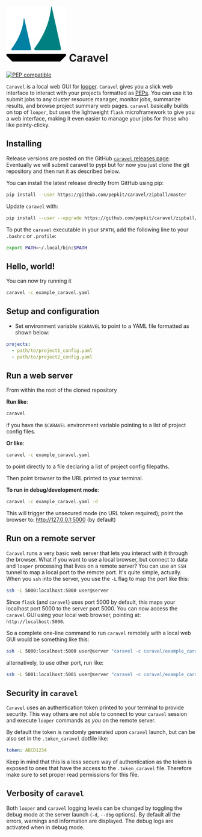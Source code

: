 [logo]: img/logo_caravel.svg

# ![logo][logo] Caravel


[![PEP compatible](http://pepkit.github.io/img/PEP-compatible-green.svg)](http://pepkit.github.io)


`Caravel` is a local web GUI for [looper](https://looper.readthedocs.io/). `Caravel` gives you a slick web interface to interact with your projects formatted as [PEPs](http://pepkit.github.io). You can use it to submit jobs to any cluster resource manager, monitor jobs, summarize results, and browse project summary web pages. `caravel` basically builds on top of `looper`, but uses the lightweight `flask` microframework to give you a web interface, making it even easier to manage your jobs for those who like pointy-clicky.

## Installing

Release versions are posted on the GitHub [`caravel` releases page](https://github.com/databio/caravel/releases).  Eventually we will submit caravel to pypi but for now you just clone the git repository
 and then run it as described below.

You can install the latest release directly from GitHub using pip:

```bash
pip install --user https://github.com/pepkit/caravel/zipball/master
```

Update `caravel` with:

```bash
pip install --user --upgrade https://github.com/pepkit/caravel/zipball/master
```

To put the ``caravel`` executable in your ``$PATH``, add the following line to your ``.bashrc`` or ``.profile``:

```bash
export PATH=~/.local/bin:$PATH
```
## Hello, world!

You can now try running it 

```bash
caravel -c example_caravel.yaml
```

## Setup and configuration

* Set environment variable `$CARAVEL` to point to a YAML file formatted as shown below:

```yaml
projects:
  - path/to/project1_config.yaml
  - path/to/project2_config.yaml
```

## Run a web server

From within the root of the cloned repository

**Run like**:

```bash
caravel
```
if you have the `$CARAVEL` environment variable pointing to a list of project config files.

**Or like**:

```bash
caravel -c example_caravel.yaml
```
to point directly to a file declaring a list of project config filepaths.

Then point browser to the URL printed to your terminal.


**To run in debug/development mode**: 
```bash
caravel -c example_caravel.yaml -d
```
This will trigger the unsecured mode (no URL token required); point the browser to: http://127.0.0.1:5000 (by default)

## Run on a remote server

`Caravel` runs a very basic web server that lets you interact with it through the browser. What if you want to use a local browser, but connect to data and `looper` processing that lives on a remote server? You can use an `SSH` tunnel to map a local port to the remote port. It's quite simple, actually. When you `ssh` into the server, you use the `-L` flag to map the port like this:

```bash
ssh -L 5000:localhost:5000 user@server
```

Since `flask` (and `caravel`) uses port 5000 by default, this maps your localhost port 5000 to the server port 5000. You can now access the `caravel` GUI using your local web browser, pointing at: `http://localhost:5000`.

So a complete one-line command to run `caravel` remotely with a local web GUI would be something like this:

```bash
ssh -L 5000:localhost:5000 user@server "caravel -c caravel/example_caravel.yaml"
```
alternatively, to use other port, run like:

```bash
ssh -L 5001:localhost:5001 user@server "caravel -c caravel/example_caravel.yaml -p 5001"
```
## Security in `caravel`

`Caravel` uses an authentication token printed to your terminal to provide security. This way others are not able to connect to your `caravel` session and execute `looper` commands as _you_ on the remote server. 

By default the token is randomly generated upon `caravel` launch, but can be also set in the `.token_caravel` dotfile like:

```yaml
token: ABCD1234
```

Keep in mind that this is a less secure way of authentication as the token is exposed to ones that have the access to the `.token_caravel` file. Therefore make sure to set proper read permissions for this file.

## Verbosity of `caravel`

Both `looper` and `caravel` logging levels can be changed by toggling the debug mode at the server launch (`-d`, `--dbg` options). 
By default all the errors, warnings and information are displayed. The debug logs are activated when in debug mode.